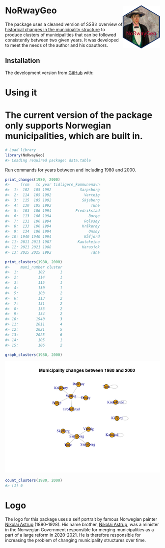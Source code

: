 
<!-- README.md is generated from README.Rmd. Please edit that file -->

# NoRwayGeo <a href="https://github.com/eirikberger/NoRwayGeo"><img src="https://raw.githubusercontent.com/eirikberger/NoRwayGeo/main/logo.png" align="right" height="140" /></a>

The package uses a cleaned version of SSB’s overview of [historical
changes in the municipality
structure](https://www.ssb.no/metadata/alle-endringer-i-de-regionale-inndelingene/_/attachment/download/fe7adaa5-aeca-401f-95ff-688465ecf48f:0700aa845b3e92021383b96789be7237f87650ba/kommuneendringer_1838_2017.xlsx)
to produce clusters of municipalities that can be followed consistently
between two given years. It was developed to meet the needs of the
author and his coauthors.

## Installation

The development version from [GitHub](https://github.com/) with:

# Using it

# The current version of the package only supports Norwegian municipalities, which are built in.

``` r
# Load library
library(NoRwayGeo)
#> Loading required package: data.table
```

Run commands for years between and including 1980 and 2000.

``` r
print_changes(1980, 2000)
#>     from   to year tidligere_kommunenavn
#>  1:  102  105 1992             Sarpsborg
#>  2:  114  105 1992               Varteig
#>  3:  115  105 1992              Skjeberg
#>  4:  130  105 1992                  Tune
#>  5:  103  106 1994           Fredrikstad
#>  6:  113  106 1994                 Borge
#>  7:  131  106 1994               Rolvsøy
#>  8:  133  106 1994              Kråkerøy
#>  9:  134  106 1994                 Onsøy
#> 10: 1940 1940 1994               Kåfjord
#> 11: 2011 2011 1987            Kautokeino
#> 12: 2021 2021 1988              Karasjok
#> 13: 2025 2025 1992                  Tana
```

``` r
print_clusters(1980, 2000)
#>     muni_number cluster
#>  1:         102       1
#>  2:         114       1
#>  3:         115       1
#>  4:         130       1
#>  5:         103       2
#>  6:         113       2
#>  7:         131       2
#>  8:         133       2
#>  9:         134       2
#> 10:        1940       3
#> 11:        2011       4
#> 12:        2021       5
#> 13:        2025       6
#> 14:         105       1
#> 15:         106       2
```

``` r
graph_clusters(1980, 2000)
```

![](README_files/figure-gfm/unnamed-chunk-6-1.png)

``` r
count_clusters(1980, 2000)
#> [1] 6
```

# Logo

The logo for this package uses a self portrait by famous Norwegian
painter [Nikolai Astrup](https://en.wikipedia.org/wiki/Nikolai_Astrup)
(1880–1928). His name brother, [Nikolai
Astrup](https://en.wikipedia.org/wiki/Nikolai_Astrup_(politician)), was
a minister in the Norwegian Government responsible for merging
municipalities as a part of a large reform in 2020-2021. He is therefore
responsible for increasing the problem of changing municipality
structures over time.
